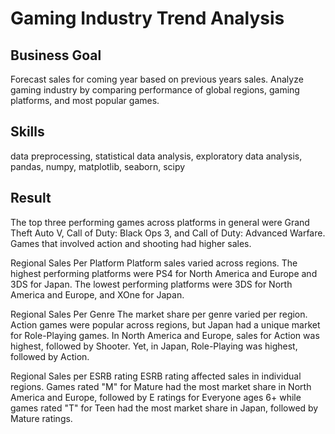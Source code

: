 # Gaming Industry Trend Analysis


## Business Goal
Forecast sales for coming year based on previous years sales. Analyze gaming industry by comparing performance of global regions, gaming platforms, and most popular games.

## Skills
data preprocessing, statistical data analysis, exploratory data analysis, pandas, numpy, matplotlib, seaborn, scipy

## Result
The top three performing games across platforms in general were Grand Theft Auto V, Call of Duty: Black Ops 3, and Call of Duty: Advanced Warfare. Games that involved action and shooting had higher sales.

Regional Sales Per Platform
Platform sales varied across regions. The highest performing platforms were PS4 for North America and Europe and 3DS for Japan. The lowest performing platforms were 3DS for North America and Europe, and XOne for Japan.
 
Regional Sales Per Genre
The market share per genre varied per region. Action games were popular across regions, but Japan had a unique market for Role-Playing games. In North America and Europe, sales for Action was highest, followed by Shooter. Yet, in Japan, Role-Playing was highest, followed by Action.
 
Regional Sales per ESRB rating
ESRB rating affected sales in individual regions. Games rated "M" for Mature had the most market share in North America and Europe, followed by E ratings for Everyone ages 6+ while games rated "T" for Teen had the most market share in Japan, followed by Mature ratings.

